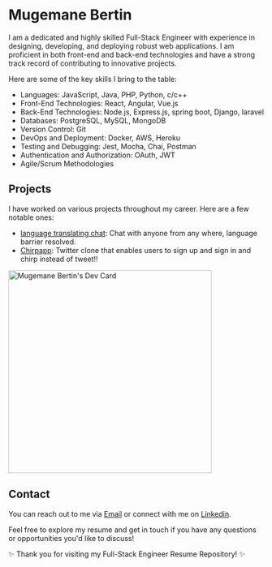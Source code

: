 # Mugemane Bertin

I am a dedicated and highly skilled Full-Stack Engineer with experience in designing, developing, and deploying robust web applications. I am proficient in both front-end and back-end technologies and have a strong track record of contributing to innovative projects.

Here are some of the key skills I bring to the table:
- Languages:  JavaScript, Java, PHP, Python, c/c++ 
- Front-End Technologies: React, Angular, Vue.js
- Back-End Technologies: Node.js, Express.js, spring boot, Django, laravel
- Databases: PostgreSQL, MySQL, MongoDB
- Version Control: Git
- DevOps and Deployment: Docker, AWS, Heroku
- Testing and Debugging: Jest, Mocha, Chai, Postman
- Authentication and Authorization: OAuth, JWT
- Agile/Scrum Methodologies

## Projects

I have worked on various projects throughout my career. Here are a few notable ones:
- [language translating chat](https://github.com/MugemaneBertin2001/translation-saas): Chat with anyone from any where, language barrier resolved.
- [Chirpapp](https://github.com/MugemaneBertin2001/chirpApp): Twitter clone that enables users to sign up and sign in and chirp instead of tweet!!

<a href="https://app.daily.dev/mugemanebertin"><img src="https://api.daily.dev/devcards/b73a9dd4f4fc47c1ae2f25e0557e12aa.png?r=dx5" width="400" alt="Mugemane Bertin's Dev Card"/></a>

## Contact

You can reach out to me via [Email](bertin.m2001@gmail.com) or connect with me on [Linkedin](https://www.linkedin.com/in/mugemane-bertin-15a383237).

Feel free to explore my resume and get in touch if you have any questions or opportunities you'd like to discuss!

✨ Thank you for visiting my Full-Stack Engineer Resume Repository! ✨
